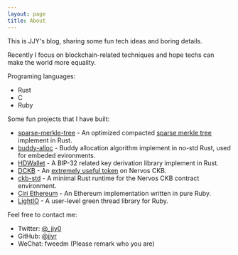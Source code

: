 ```yaml
---
layout: page
title: About
---
```


This is JJY's blog, sharing some fun tech ideas and boring details.

Recently I focus on blockchain-related techniques and hope techs can make the world more equality.

Programing languages:

* Rust
* C
* Ruby

Some fun projects that I have built:

* [sparse-merkle-tree](https://github.com/jjyr/sparse-merkle-tree) - An optimized compacted [sparse merkle tree](https://justjjy.com/An-optimized-compact-sparse-merkle-tree) implement in Rust.
* [buddy-alloc](https://github.com/jjyr/buddy-alloc) - Buddy allocation algorithm implement in no-std Rust, used for embeded evironments.
* [HDWallet](https://github.com/jjyr/hdwallet) - A BIP-32 related key derivation library implement in Rust.
* [DCKB](https://github.com/jjyr/DCKB) - An [extremely useful token](https://justjjy.com/Break-the-liquidity-limitation-of-NervosDAO) on Nervos CKB.
* [ckb-std](https://github.com/jjyr/ckb-std) - A minimal Rust runtime for the Nervos CKB contract environment.
* [Ciri Ethereum](https://github.com/ciri-ethereum/ciri) - An Ethereum implementation written in pure Ruby.
* [LightIO](https://github.com/socketry/lightio) - A user-level green thread library for Ruby.

Feel free to contact me:

* Twitter: [@_jjy0](https://twitter.com/_jjy0)
* GitHub: [@jjyr](https://github.com/jjyr)
* WeChat: fweedm (Please remark who you are)
